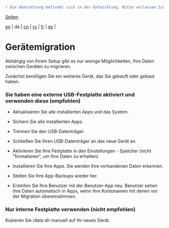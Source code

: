```diff
! Die Übersetzung befindet sich in der Entwicklung. Bitte verlassen Sie sich auf die englische Originalversion.
```

[Seiten](https://github.com/syncloud/docs/blob/master/de/index.md#seiten)

[en](https://github.com/syncloud/platform/wiki/Device-migration) | 
de | 
[cn](https://github.com/syncloud/docs/blob/master/cn/content/Device-migration.md) | 
[ru](https://github.com/syncloud/docs/blob/master/ru/content/Device-migration.md) | 
[fr](https://github.com/syncloud/docs/blob/master/fr/content/Device-migration.md) | 
[es](https://github.com/syncloud/docs/blob/master/es/content/Device-migration.md) | 

# Gerätemigration

Abhängig von Ihrem Setup gibt es nur wenige Möglichkeiten, Ihre Daten zwischen Geräten zu migrieren.

Zunächst benötigen Sie ein weiteres Gerät, das Sie gekauft oder gebaut haben.

### Sie haben eine externe USB-Festplatte aktiviert und verwenden diese (empfohlen)

* Aktualisieren Sie alle installierten Apps und das System.

* Sichern Sie alle installierten Apps.

* Trennen Sie den USB-Datenträger.

* Schließen Sie Ihren USB-Datenträger an das neue Gerät an.

* Aktivieren Sie Ihre Festplatte in den Einstellungen - Speicher (nicht "formatieren", um Ihre Daten zu erhalten)

* Installieren Sie Ihre Apps. Sie werden Ihre vorhandenen Daten erkennen.

* Stellen Sie Ihre App-Backups wieder her.

* Erstellen Sie Ihre Benutzer mit der Benutzer-App neu. Benutzer sehen ihre Daten automatisch in Apps, wenn ihre Kontonamen mit denen vor der Migration übereinstimmen.

### Nur interne Festplatte verwenden (nicht empfohlen)

Kopieren Sie /data dir manuell auf Ihr neues Gerät.
